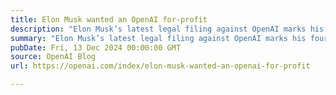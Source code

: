 ```yaml
---
title: Elon Musk wanted an OpenAI for-profit
description: "Elon Musk’s latest legal filing against OpenAI marks his fourth attempt in less than a year to reframe his claims. However, his own words and actions speak for themselves—in 2017, Elon not only wanted, but actually created, a for-profit as OpenAI’s proposed new structure."
summary: "Elon Musk’s latest legal filing against OpenAI marks his fourth attempt in less than a year to reframe his claims. However, his own words and actions speak for themselves—in 2017, Elon not only wanted, but actually created, a for-profit as OpenAI’s proposed new structure."
pubDate: Fri, 13 Dec 2024 00:00:00 GMT
source: OpenAI Blog
url: https://openai.com/index/elon-musk-wanted-an-openai-for-profit

---
```


